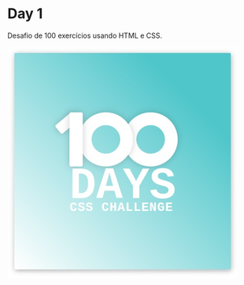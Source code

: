 # Day 1
Desafio de 100 exercícios usando HTML e CSS.

![Print do projeto finalizado](https://github.com/WilliandosSantos89/100Days_CSS/blob/main/Day1/captures_chrome-capture-2022-6-5.png)
